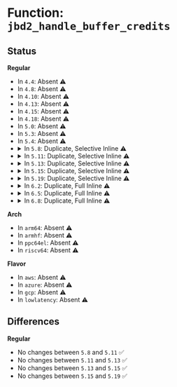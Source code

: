 # Function: <code>jbd2_handle_buffer_credits</code>

## Status
<b>Regular</b>
<ul>
<li>
In <code>4.4</code>: Absent ⚠️
</li>
<li>
In <code>4.8</code>: Absent ⚠️
</li>
<li>
In <code>4.10</code>: Absent ⚠️
</li>
<li>
In <code>4.13</code>: Absent ⚠️
</li>
<li>
In <code>4.15</code>: Absent ⚠️
</li>
<li>
In <code>4.18</code>: Absent ⚠️
</li>
<li>
In <code>5.0</code>: Absent ⚠️
</li>
<li>
In <code>5.3</code>: Absent ⚠️
</li>
<li>
In <code>5.4</code>: Absent ⚠️
</li>
<li>
<details>
<summary>In <code>5.8</code>: Duplicate, Selective Inline ⚠️</summary>

```c
int jbd2_handle_buffer_credits(handle_t *handle);
```

**Collision:** Static Duplication

**Inline:** Selective

**Transformation:** False

**Instances:**

```
In fs/ext4/ext4_jbd2.c (ffffffff813dcbd1)
Location: include/linux/jbd2.h:1633
Inline: True
Inline callers:
  - fs/ext4/ext4_jbd2.c:__ext4_handle_dirty_metadata
  - fs/ext4/ext4_jbd2.c:__ext4_journal_ensure_credits
  - fs/ext4/ext4_jbd2.c:__ext4_journal_start_reserved
Direct callers:
  - fs/ext4/ext4_jbd2.c:__ext4_handle_dirty_metadata
```
```
In fs/ext4/xattr.c (ffffffff8143a1bf)
Location: include/linux/jbd2.h:1633
Inline: True
Inline callers:
  - fs/ext4/xattr.c:ext4_xattr_set_handle
```
```
In fs/jbd2/transaction.c (ffffffff8143ed5c)
Location: include/linux/jbd2.h:1633
Inline: True
Inline callers:
  - fs/jbd2/transaction.c:jbd2_journal_dirty_metadata
```
**Symbols:**

```
ffffffff813dc1a0-ffffffff813dc1c7: jbd2_handle_buffer_credits (STB_LOCAL)
```
</details>
</li>
<li>
<details>
<summary>In <code>5.11</code>: Duplicate, Selective Inline ⚠️</summary>

```c
int jbd2_handle_buffer_credits(handle_t *handle);
```

**Collision:** Static Duplication

**Inline:** Selective

**Transformation:** False

**Instances:**

```
In fs/ext4/ext4_jbd2.c (ffffffff813ee611)
Location: include/linux/jbd2.h:1768
Inline: True
Inline callers:
  - fs/ext4/ext4_jbd2.c:__ext4_handle_dirty_metadata
  - fs/ext4/ext4_jbd2.c:__ext4_journal_ensure_credits
  - fs/ext4/ext4_jbd2.c:__ext4_journal_start_reserved
Direct callers:
  - fs/ext4/ext4_jbd2.c:__ext4_handle_dirty_metadata
```
```
In fs/ext4/xattr.c (ffffffff81452cda)
Location: include/linux/jbd2.h:1768
Inline: True
Inline callers:
  - fs/ext4/xattr.c:ext4_xattr_set_handle
```
```
In fs/jbd2/transaction.c (ffffffff8145afbc)
Location: include/linux/jbd2.h:1768
Inline: True
Inline callers:
  - fs/jbd2/transaction.c:jbd2_journal_dirty_metadata
```
**Symbols:**

```
ffffffff813edc30-ffffffff813edc57: jbd2_handle_buffer_credits (STB_LOCAL)
```
</details>
</li>
<li>
<details>
<summary>In <code>5.13</code>: Duplicate, Selective Inline ⚠️</summary>

```c
int jbd2_handle_buffer_credits(handle_t *handle);
```

**Collision:** Static Duplication

**Inline:** Selective

**Transformation:** False

**Instances:**

```
In fs/ext4/ext4_jbd2.c (ffffffff813f4bd5)
Location: include/linux/jbd2.h:1777
Inline: True
Inline callers:
  - fs/ext4/ext4_jbd2.c:__ext4_handle_dirty_metadata
  - fs/ext4/ext4_jbd2.c:__ext4_journal_ensure_credits
  - fs/ext4/ext4_jbd2.c:__ext4_journal_start_reserved
Direct callers:
  - fs/ext4/ext4_jbd2.c:__ext4_handle_dirty_metadata
```
```
In fs/ext4/xattr.c (ffffffff8145850a)
Location: include/linux/jbd2.h:1777
Inline: True
Inline callers:
  - fs/ext4/xattr.c:ext4_xattr_set_handle
```
```
In fs/jbd2/transaction.c (ffffffff814608fc)
Location: include/linux/jbd2.h:1777
Inline: True
Inline callers:
  - fs/jbd2/transaction.c:jbd2_journal_dirty_metadata
```
**Symbols:**

```
ffffffff81bde341-ffffffff81bde368: jbd2_handle_buffer_credits (STB_LOCAL)
```
</details>
</li>
<li>
<details>
<summary>In <code>5.15</code>: Duplicate, Selective Inline ⚠️</summary>

```c
int jbd2_handle_buffer_credits(handle_t *handle);
```

**Collision:** Static Duplication

**Inline:** Selective

**Transformation:** False

**Instances:**

```
In fs/ext4/ext4_jbd2.c (ffffffff81446e25)
Location: include/linux/jbd2.h:1816
Inline: True
Inline callers:
  - fs/ext4/ext4_jbd2.c:__ext4_handle_dirty_metadata
  - fs/ext4/ext4_jbd2.c:__ext4_journal_ensure_credits
  - fs/ext4/ext4_jbd2.c:__ext4_journal_start_reserved
Direct callers:
  - fs/ext4/ext4_jbd2.c:__ext4_handle_dirty_metadata
```
```
In fs/ext4/xattr.c (ffffffff814ac60a)
Location: include/linux/jbd2.h:1816
Inline: True
Inline callers:
  - fs/ext4/xattr.c:ext4_xattr_set_handle
```
```
In fs/jbd2/transaction.c (ffffffff814b5d8c)
Location: include/linux/jbd2.h:1816
Inline: True
Inline callers:
  - fs/jbd2/transaction.c:jbd2_journal_dirty_metadata
```
**Symbols:**

```
ffffffff81cc8e09-ffffffff81cc8e30: jbd2_handle_buffer_credits (STB_LOCAL)
```
</details>
</li>
<li>
<details>
<summary>In <code>5.19</code>: Duplicate, Selective Inline ⚠️</summary>

```c
int jbd2_handle_buffer_credits(handle_t *handle);
```

**Collision:** Static Duplication

**Inline:** Selective

**Transformation:** False

**Instances:**

```
In fs/ext4/ext4_jbd2.c (ffffffff814c311c)
Location: include/linux/jbd2.h:1808
Inline: True
Inline callers:
  - fs/ext4/ext4_jbd2.c:__ext4_handle_dirty_metadata
  - fs/ext4/ext4_jbd2.c:__ext4_journal_ensure_credits
  - fs/ext4/ext4_jbd2.c:__ext4_journal_start_reserved
Direct callers:
  - fs/ext4/ext4_jbd2.c:__ext4_handle_dirty_metadata
```
```
In fs/ext4/xattr.c (ffffffff815345c7)
Location: include/linux/jbd2.h:1808
Inline: True
Inline callers:
  - fs/ext4/xattr.c:ext4_xattr_set_handle
```
```
In fs/jbd2/transaction.c (ffffffff8153f662)
Location: include/linux/jbd2.h:1808
Inline: True
Inline callers:
  - fs/jbd2/transaction.c:jbd2_journal_dirty_metadata
```
**Symbols:**

```
ffffffff814c24a0-ffffffff814c24ce: jbd2_handle_buffer_credits (STB_LOCAL)
```
</details>
</li>
<li>
<details>
<summary>In <code>6.2</code>: Duplicate, Full Inline ⚠️</summary>

**Collision:** Static Duplication

**Inline:** Full

**Transformation:** False

**Instances:**

```
In fs/ext4/ext4_jbd2.c (ffffffff8155b52d)
Location: include/linux/jbd2.h:1806
Inline: True
Inline callers:
  - fs/ext4/ext4_jbd2.c:__ext4_handle_dirty_metadata
  - fs/ext4/ext4_jbd2.c:__ext4_handle_dirty_metadata
  - fs/ext4/ext4_jbd2.c:__ext4_journal_ensure_credits
  - fs/ext4/ext4_jbd2.c:__ext4_journal_start_reserved
```
```
In fs/ext4/xattr.c (ffffffff815d2ae7)
Location: include/linux/jbd2.h:1806
Inline: True
Inline callers:
  - fs/ext4/xattr.c:ext4_xattr_set_handle
```
```
In fs/jbd2/transaction.c (ffffffff815de082)
Location: include/linux/jbd2.h:1806
Inline: True
Inline callers:
  - fs/jbd2/transaction.c:jbd2_journal_dirty_metadata
```
</details>
</li>
<li>
<details>
<summary>In <code>6.5</code>: Duplicate, Full Inline ⚠️</summary>

**Collision:** Static Duplication

**Inline:** Full

**Transformation:** False

**Instances:**

```
In fs/ext4/ext4_jbd2.c (ffffffff81593348)
Location: include/linux/jbd2.h:1807
Inline: True
Inline callers:
  - fs/ext4/ext4_jbd2.c:__ext4_handle_dirty_metadata
  - fs/ext4/ext4_jbd2.c:__ext4_handle_dirty_metadata
  - fs/ext4/ext4_jbd2.c:__ext4_journal_ensure_credits
  - fs/ext4/ext4_jbd2.c:__ext4_journal_start_reserved
```
```
In fs/ext4/xattr.c (ffffffff8160a5fa)
Location: include/linux/jbd2.h:1807
Inline: True
Inline callers:
  - fs/ext4/xattr.c:ext4_xattr_set_handle
```
```
In fs/jbd2/transaction.c (ffffffff81615b02)
Location: include/linux/jbd2.h:1807
Inline: True
Inline callers:
  - fs/jbd2/transaction.c:jbd2_journal_dirty_metadata
```
</details>
</li>
<li>
<details>
<summary>In <code>6.8</code>: Duplicate, Full Inline ⚠️</summary>

**Collision:** Static Duplication

**Inline:** Full

**Transformation:** False

**Instances:**

```
In fs/ext4/ext4_jbd2.c (ffffffff815cc038)
Location: include/linux/jbd2.h:1820
Inline: True
Inline callers:
  - fs/ext4/ext4_jbd2.c:__ext4_handle_dirty_metadata
  - fs/ext4/ext4_jbd2.c:__ext4_handle_dirty_metadata
  - fs/ext4/ext4_jbd2.c:__ext4_journal_ensure_credits
  - fs/ext4/ext4_jbd2.c:__ext4_journal_start_reserved
```
```
In fs/ext4/xattr.c (ffffffff816433bb)
Location: include/linux/jbd2.h:1820
Inline: True
Inline callers:
  - fs/ext4/xattr.c:ext4_xattr_set_handle
```
```
In fs/jbd2/transaction.c (ffffffff8164e932)
Location: include/linux/jbd2.h:1820
Inline: True
Inline callers:
  - fs/jbd2/transaction.c:jbd2_journal_dirty_metadata
```
</details>
</li>
</ul>
<b>Arch</b>
<ul>
<li>
In <code>arm64</code>: Absent ⚠️
</li>
<li>
In <code>armhf</code>: Absent ⚠️
</li>
<li>
In <code>ppc64el</code>: Absent ⚠️
</li>
<li>
In <code>riscv64</code>: Absent ⚠️
</li>
</ul>
<b>Flavor</b>
<ul>
<li>
In <code>aws</code>: Absent ⚠️
</li>
<li>
In <code>azure</code>: Absent ⚠️
</li>
<li>
In <code>gcp</code>: Absent ⚠️
</li>
<li>
In <code>lowlatency</code>: Absent ⚠️
</li>
</ul>

## Differences
<b>Regular</b>
<ul>
<li>
No changes between <code>5.8</code> and <code>5.11</code> ✅
</li>
<li>
No changes between <code>5.11</code> and <code>5.13</code> ✅
</li>
<li>
No changes between <code>5.13</code> and <code>5.15</code> ✅
</li>
<li>
No changes between <code>5.15</code> and <code>5.19</code> ✅
</li>
</ul>
